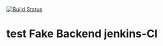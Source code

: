 [![Build Status](http://ec2-18-234-81-249.compute-1.amazonaws.com/buildStatus/icon?job=battleboat-ci)](http://ec2-18-234-81-249.compute-1.amazonaws.com/job/battleboat-ci/)

# test Fake Backend jenkins-CI

